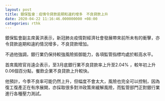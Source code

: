 ```yaml
---
layout: post
title: 銀保監會：疫情令貸款逾期和違約增多　不良貸款上升
date: 2020-04-22 11:16:46.000000000 +08:00
categories: rthk
---
```


銀保監會副主席黃洪表示，新冠肺炎疫情對經濟社會發展帶來前所未有的衝擊，亦令貸款逾期和違約情況增多，不良貸款增加。

不過他強調，銀行業仍保持較強風險抵御能力，各項監管指標均處於較高水平。

首席風險官肖遠企表示，至3月底銀行業不良貸款率上升至2.04% ，較年初上升0.06個百分點，餐飲企業不良貸款上升較快。

他預計，今季不良率可能仍然上升，但幅度不會太大，風險也完全可以控制，因為復工復產正在有序展開，亦採取很多對沖政策來緩解風險，而監管部門正對銀行業進行各種壓力測試。
